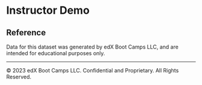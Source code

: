 # Instructor Demo

## Reference

Data for this dataset was generated by edX Boot Camps LLC, and are intended for educational purposes only.

---

© 2023 edX Boot Camps LLC. Confidential and Proprietary. All Rights Reserved.
